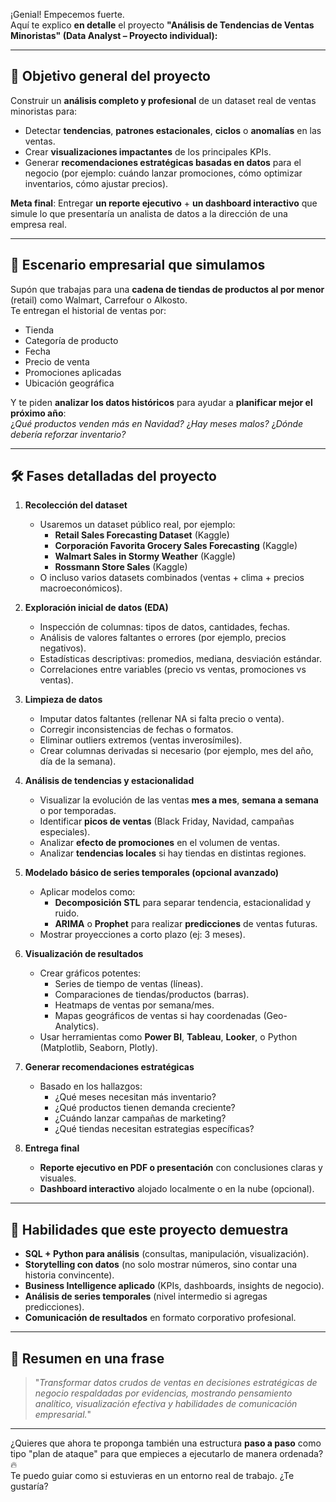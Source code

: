 ¡Genial! Empecemos fuerte.  
Aquí te explico **en detalle** el proyecto **"Análisis de Tendencias de Ventas Minoristas" (Data Analyst – Proyecto individual):**

---

## 🌟 **Objetivo general del proyecto**
Construir un **análisis completo y profesional** de un dataset real de ventas minoristas para:
- Detectar **tendencias**, **patrones estacionales**, **ciclos** o **anomalías** en las ventas.
- Crear **visualizaciones impactantes** de los principales KPIs.
- Generar **recomendaciones estratégicas basadas en datos** para el negocio (por ejemplo: cuándo lanzar promociones, cómo optimizar inventarios, cómo ajustar precios).

**Meta final**: Entregar **un reporte ejecutivo** + **un dashboard interactivo** que simule lo que presentaría un analista de datos a la dirección de una empresa real.

---

## 🏢 **Escenario empresarial que simulamos**
Supón que trabajas para una **cadena de tiendas de productos al por menor** (retail) como Walmart, Carrefour o Alkosto.  
Te entregan el historial de ventas por:
- Tienda
- Categoría de producto
- Fecha
- Precio de venta
- Promociones aplicadas
- Ubicación geográfica

Y te piden **analizar los datos históricos** para ayudar a **planificar mejor el próximo año**:  
¿*Qué productos venden más en Navidad?* ¿*Hay meses malos?* ¿*Dónde debería reforzar inventario?*

---

## 🛠 **Fases detalladas del proyecto**

1. **Recolección del dataset**
   - Usaremos un dataset público real, por ejemplo:
     - **Retail Sales Forecasting Dataset** (Kaggle)
     - **Corporación Favorita Grocery Sales Forecasting** (Kaggle)
     - **Walmart Sales in Stormy Weather** (Kaggle)
     - **Rossmann Store Sales** (Kaggle)
   - O incluso varios datasets combinados (ventas + clima + precios macroeconómicos).

2. **Exploración inicial de datos (EDA)**
   - Inspección de columnas: tipos de datos, cantidades, fechas.
   - Análisis de valores faltantes o errores (por ejemplo, precios negativos).
   - Estadísticas descriptivas: promedios, mediana, desviación estándar.
   - Correlaciones entre variables (precio vs ventas, promociones vs ventas).

3. **Limpieza de datos**
   - Imputar datos faltantes (rellenar NA si falta precio o venta).
   - Corregir inconsistencias de fechas o formatos.
   - Eliminar outliers extremos (ventas inverosímiles).
   - Crear columnas derivadas si necesario (por ejemplo, mes del año, día de la semana).

4. **Análisis de tendencias y estacionalidad**
   - Visualizar la evolución de las ventas **mes a mes**, **semana a semana** o por temporadas.
   - Identificar **picos de ventas** (Black Friday, Navidad, campañas especiales).
   - Analizar **efecto de promociones** en el volumen de ventas.
   - Analizar **tendencias locales** si hay tiendas en distintas regiones.

5. **Modelado básico de series temporales (opcional avanzado)**
   - Aplicar modelos como:
     - **Decomposición STL** para separar tendencia, estacionalidad y ruido.
     - **ARIMA** o **Prophet** para realizar **predicciones** de ventas futuras.
   - Mostrar proyecciones a corto plazo (ej: 3 meses).

6. **Visualización de resultados**
   - Crear gráficos potentes:
     - Series de tiempo de ventas (líneas).
     - Comparaciones de tiendas/productos (barras).
     - Heatmaps de ventas por semana/mes.
     - Mapas geográficos de ventas si hay coordenadas (Geo-Analytics).
   - Usar herramientas como **Power BI**, **Tableau**, **Looker**, o Python (Matplotlib, Seaborn, Plotly).

7. **Generar recomendaciones estratégicas**
   - Basado en los hallazgos:
     - ¿Qué meses necesitan más inventario?
     - ¿Qué productos tienen demanda creciente?
     - ¿Cuándo lanzar campañas de marketing?
     - ¿Qué tiendas necesitan estrategias específicas?  

8. **Entrega final**
   - **Reporte ejecutivo en PDF o presentación** con conclusiones claras y visuales.
   - **Dashboard interactivo** alojado localmente o en la nube (opcional).

---

## 🧠 **Habilidades que este proyecto demuestra**
- **SQL + Python para análisis** (consultas, manipulación, visualización).
- **Storytelling con datos** (no solo mostrar números, sino contar una historia convincente).
- **Business Intelligence aplicado** (KPIs, dashboards, insights de negocio).
- **Análisis de series temporales** (nivel intermedio si agregas predicciones).
- **Comunicación de resultados** en formato corporativo profesional.

---

## 🚀 **Resumen en una frase**
> "*Transformar datos crudos de ventas en decisiones estratégicas de negocio respaldadas por evidencias, mostrando pensamiento analítico, visualización efectiva y habilidades de comunicación empresarial.*"

---

¿Quieres que ahora te proponga también una estructura **paso a paso** como tipo "plan de ataque" para que empieces a ejecutarlo de manera ordenada? 🔥  
Te puedo guiar como si estuvieras en un entorno real de trabajo. ¿Te gustaría?